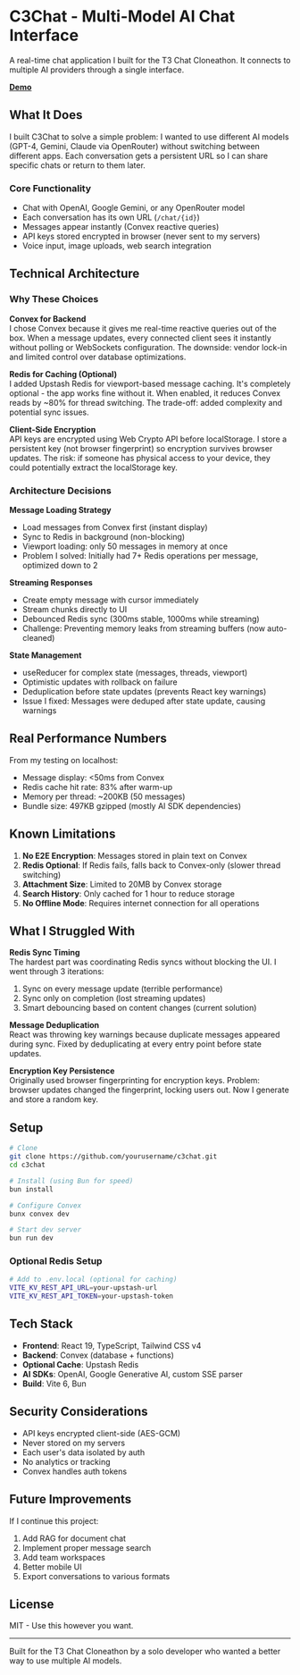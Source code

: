 # C3Chat - Multi-Model AI Chat Interface

A real-time chat application I built for the T3 Chat Cloneathon. It connects to multiple AI providers through a single interface.

**[Demo](https://clone3chat.vercel.app)**

## What It Does

I built C3Chat to solve a simple problem: I wanted to use different AI models (GPT-4, Gemini, Claude via OpenRouter) without switching between different apps. Each conversation gets a persistent URL so I can share specific chats or return to them later.

### Core Functionality
- Chat with OpenAI, Google Gemini, or any OpenRouter model
- Each conversation has its own URL (`/chat/{id}`)
- Messages appear instantly (Convex reactive queries)
- API keys stored encrypted in browser (never sent to my servers)
- Voice input, image uploads, web search integration

## Technical Architecture

### Why These Choices

**Convex for Backend**  
I chose Convex because it gives me real-time reactive queries out of the box. When a message updates, every connected client sees it instantly without polling or WebSockets configuration. The downside: vendor lock-in and limited control over database optimizations.

**Redis for Caching (Optional)**  
I added Upstash Redis for viewport-based message caching. It's completely optional - the app works fine without it. When enabled, it reduces Convex reads by ~80% for thread switching. The trade-off: added complexity and potential sync issues.

**Client-Side Encryption**  
API keys are encrypted using Web Crypto API before localStorage. I store a persistent key (not browser fingerprint) so encryption survives browser updates. The risk: if someone has physical access to your device, they could potentially extract the localStorage key.

### Architecture Decisions

**Message Loading Strategy**
- Load messages from Convex first (instant display)
- Sync to Redis in background (non-blocking)
- Viewport loading: only 50 messages in memory at once
- Problem I solved: Initially had 7+ Redis operations per message, optimized down to 2

**Streaming Responses**
- Create empty message with cursor immediately
- Stream chunks directly to UI
- Debounced Redis sync (300ms stable, 1000ms while streaming)
- Challenge: Preventing memory leaks from streaming buffers (now auto-cleaned)

**State Management**
- useReducer for complex state (messages, threads, viewport)
- Optimistic updates with rollback on failure
- Deduplication before state updates (prevents React key warnings)
- Issue I fixed: Messages were deduped after state update, causing warnings

## Real Performance Numbers

From my testing on localhost:
- Message display: <50ms from Convex
- Redis cache hit rate: 83% after warm-up
- Memory per thread: ~200KB (50 messages)
- Bundle size: 497KB gzipped (mostly AI SDK dependencies)

## Known Limitations

1. **No E2E Encryption**: Messages stored in plain text on Convex
2. **Redis Optional**: If Redis fails, falls back to Convex-only (slower thread switching)
3. **Attachment Size**: Limited to 20MB by Convex storage
4. **Search History**: Only cached for 1 hour to reduce storage
5. **No Offline Mode**: Requires internet connection for all operations

## What I Struggled With

**Redis Sync Timing**  
The hardest part was coordinating Redis syncs without blocking the UI. I went through 3 iterations:
1. Sync on every message update (terrible performance)
2. Sync only on completion (lost streaming updates)
3. Smart debouncing based on content changes (current solution)

**Message Deduplication**  
React was throwing key warnings because duplicate messages appeared during sync. Fixed by deduplicating at every entry point before state updates.

**Encryption Key Persistence**  
Originally used browser fingerprinting for encryption keys. Problem: browser updates changed the fingerprint, locking users out. Now I generate and store a random key.

## Setup

```bash
# Clone
git clone https://github.com/yourusername/c3chat.git
cd c3chat

# Install (using Bun for speed)
bun install

# Configure Convex
bunx convex dev

# Start dev server
bun run dev
```

### Optional Redis Setup
```bash
# Add to .env.local (optional for caching)
VITE_KV_REST_API_URL=your-upstash-url
VITE_KV_REST_API_TOKEN=your-upstash-token
```

## Tech Stack

- **Frontend**: React 19, TypeScript, Tailwind CSS v4
- **Backend**: Convex (database + functions)
- **Optional Cache**: Upstash Redis
- **AI SDKs**: OpenAI, Google Generative AI, custom SSE parser
- **Build**: Vite 6, Bun

## Security Considerations

- API keys encrypted client-side (AES-GCM)
- Never stored on my servers
- Each user's data isolated by auth
- No analytics or tracking
- Convex handles auth tokens

## Future Improvements

If I continue this project:
1. Add RAG for document chat
2. Implement proper message search
3. Add team workspaces
4. Better mobile UI
5. Export conversations to various formats

## License

MIT - Use this however you want.

---

Built for the T3 Chat Cloneathon by a solo developer who wanted a better way to use multiple AI models.